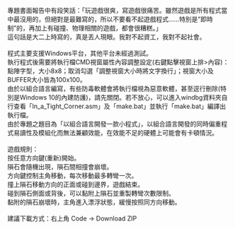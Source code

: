 專題書面報告中有段笑話：「玩遊戲很爽，寫遊戲很痛苦。雖然遊戲是所有程式當中最沒用的，但絕對是最難寫的，所以不要看不起遊戲程式……特別是”即時制”的，再加上有碰撞、物理相關的遊戲，都會很糟糕。」<br>
這句話是大二上時寫的，真是丟人現眼。我對不起資工，我對不起社會。<br>
<br>
程式主要支援Windows平台，其他平台未經過測試。<br>
執行程式後需要將執行檔CMD視窗屬性內容調整設定(右鍵點擊視窗上排>內容)：點陣字型，大小8x8；取消勾選「調整視窗大小時將文字換行」；視窗大小及BUFFER大小皆為100x100。<br>
由於以組合語言編寫，有些防毒軟體會將執行檔視為惡意軟體，甚至逕行刪除(特別是Windows 10的內建防護)，請先關閉。若不放心，可以進入windbg資料夾自行查看「In_a_Tight_Corner.asm」及「make.bat」並執行「make.bat」編譯出執行檔。<br>
由於專題之題目為「以組合語言開發一款小程式」，以組合語言開發的同時偏重程式易讀性及模組化而無法兼顧效能，在效能不足的硬體上可能會有卡頓情況。<br>
<br>
遊戲規則：<br>
按任意方向鍵(重新)開始。<br>
隕石會隨機出現，隕石間相撞會崩壞。<br>
方向鍵控制主角移動，每次移動最多轉彎一次。<br>
撞上隕石移動方向的正面或碰到邊界，遊戲結束。<br>
碰到隕石側面或背後，可以黏附上隕石並重製轉彎次數限制。<br>
黏附的隕石崩壞時，主角進入漂浮狀態，緩慢按照同方向移動。<br>
<br>
建議下載方式：右上角 Code → Download ZIP
